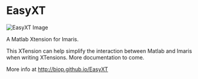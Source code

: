 EasyXT
======

![EasyXT Image](https://raw.githubusercontent.com/lacan/EasyXT/master/EasyXT-Logo.jpg)

A Matlab Xtension for Imaris. 

This XTension can help simplify the interaction between Matlab and Imaris when writing XTensions. More documentation to come.

More info at http://biop.github.io/EasyXT
